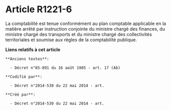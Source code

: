 # Article R1221-6

La comptabilité est tenue conformément au plan comptable applicable en la matière arrêté par instruction conjointe du
ministre chargé des finances, du ministre chargé des transports et du ministre chargé des collectivités territoriales et
soumise aux règles de la comptabilité publique.

**Liens relatifs à cet article**

	**Anciens textes**:

	  - Décret n°85-891 du 16 août 1985 - art. 17 (Ab)

	**Codifié par**:

	  - Décret n°2014-530 du 22 mai 2014 - art.

	**Créé par**:

	  - Décret n°2014-530 du 22 mai 2014 - art.
